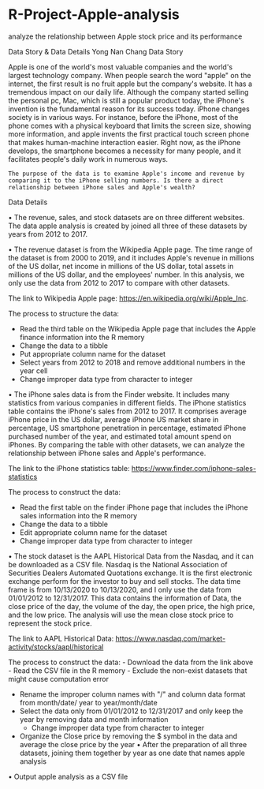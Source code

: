 # R-Project-Apple-analysis
analyze the relationship between Apple stock price and its performance

Data Story & Data Details
Yong Nan Chang
Data Story

Apple is one of the world's most valuable companies and the world's largest technology company. When people search the word "apple" on the internet, the first result is no fruit apple but the company's website. It has a tremendous impact on our daily life. Although the company started selling the personal pc, Mac, which is still a popular product today, the iPhone's invention is the fundamental reason for its success today. iPhone changes society is in various ways. For instance, before the iPhone, most of the phone comes with a physical keyboard that limits the screen size, showing more information, and apple invents the first practical touch screen phone that makes human-machine interaction easier. Right now, as the iPhone develops, the smartphone becomes a necessity for many people, and it facilitates people's daily work in numerous ways.
	
	The purpose of the data is to examine Apple's income and revenue by comparing it to the iPhone selling numbers. Is there a direct relationship between iPhone sales and Apple's wealth?


Data Details

•	The revenue, sales, and stock datasets are on three different websites. The data apple analysis is created by joined all three of these datasets by years from 2012 to 2017.

•	The revenue dataset is from the Wikipedia Apple page. The time range of the dataset is from 2000 to 2019, and it includes Apple's revenue in millions of the US dollar, net income in millions of the US dollar, total assets in millions of the US dollar, and the employees' number. In this analysis, we only use the data from 2012 to 2017 to compare with other datasets.

The link to Wikipedia Apple page:
https://en.wikipedia.org/wiki/Apple_Inc.

The process to structure the data:
- Read the third table on the Wikipedia Apple page that includes the Apple finance information into the R memory
- Change the data to a tibble
- Put appropriate column name for the dataset
- Select years from 2012 to 2018 and remove additional numbers in the year cell
- Change improper data type from character to integer

•	The iPhone sales data is from the Finder website. It includes many statistics from various companies in different fields. The iPhone statistics table contains the iPhone's sales from 2012 to 2017. It comprises average iPhone price in the US dollar, average iPhone US market share in percentage, US smartphone penetration in percentage, estimated iPhone purchased number of the year, and estimated total amount spend on iPhones. By comparing the table with other datasets, we can analyze the relationship between iPhone sales and Apple's performance.

The link to the iPhone statistics table:
https://www.finder.com/iphone-sales-statistics

The process to construct the data:
- Read the first table on the finder iPhone page that includes the iPhone sales information into the R memory
- Change the data to a tibble
- Edit appropriate column name for the dataset
- Change improper data type from character to integer


•	The stock dataset is the AAPL Historical Data from the Nasdaq, and it can be downloaded as a CSV file. Nasdaq is the National Association of Securities Dealers Automated Quotations exchange. It is the first electronic exchange perform for the investor to buy and sell stocks. The data time frame is from 10/13/2020 to 10/13/2020, and I only use the data from 01/01/2012 to 12/31/2017. This data contains the information of Data, the close price of the day, the volume of the day, the open price, the high price, and the low price. The analysis will use the mean close stock price to represent the stock price.

The link to AAPL Historical Data:
https://www.nasdaq.com/market-activity/stocks/aapl/historical

The process to construct the data:
	- Download the data from the link above
	- Read the CSV file in the R memory
	- Exclude the non-exist datasets that might cause computation error
- Rename the improper column names with "/" and column data format from month/date/ year to year/month/date
- Select the data only from 01/01/2012 to 12/31/2017 and only keep the year by removing data and month information 
	- Change improper data type from character to integer
- Organize the Close price by removing the $ symbol in the data and average the close price by the year
•	After the preparation of all three datasets, joining them together by year as one date that names apple analysis

•	Output apple analysis as a CSV file

